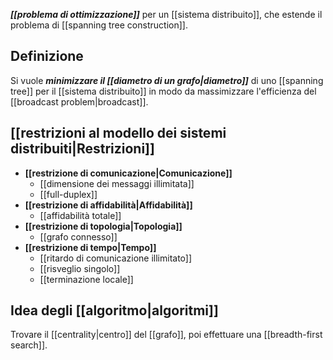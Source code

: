 ***[[problema di ottimizzazione]]*** per un [[sistema distribuito]], che estende il problema di [[spanning tree construction]].

## Definizione

Si vuole ***minimizzare il [[diametro di un grafo|diametro]]*** di uno [[spanning tree]] per il [[sistema distribuito]] in modo da massimizzare l'efficienza del [[broadcast problem|broadcast]].

## [[restrizioni al modello dei sistemi distribuiti|Restrizioni]]

- **[[restrizione di comunicazione|Comunicazione]]**
	- [[dimensione dei messaggi illimitata]]
	- [[full-duplex]]
- **[[restrizione di affidabilità|Affidabilità]]**
	- [[affidabilità totale]]
- **[[restrizione di topologia|Topologia]]**
	- [[grafo connesso]]
- **[[restrizione di tempo|Tempo]]**
	- [[ritardo di comunicazione illimitato]]
	- [[risveglio singolo]]
	- [[terminazione locale]]

## Idea degli [[algoritmo|algoritmi]]

Trovare il [[centrality|centro]] del [[grafo]], poi effettuare una [[breadth-first search]].
